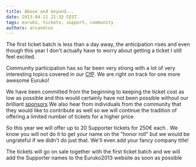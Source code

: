 ```yaml
---
title: Above and beyond...
date: 2013-04-11 21:32 CEST
tags: euruko, tickets, support, community
authors: arcandros
---
```


The first ticket batch is less than a day away, the anticipation rises and even though this year I don't actually have to worry about getting a ticket I still feel excited.

Community participation has so far been very strong with a lot of very interesting topics covered in our [CfP](http://cfp.euruko2013.org).  We are right on track for one more awesome Euruko!

We have been committed from the beginning to keeping the ticket cost as low as possible and this would certainly have not been possible without our brilliant [sponsors](http://euruko2013.org/#sponsors) 
We also hear from individuals from the community that they would like to contribute as well so we will continue the tradition of offering a limited number of tickets for a higher price.

So this year we will offer up to 20 Supporter tickets for 250€ each . We know you will not do it to get your name on the "honor roll" but we would be ungrateful if we didn't do just that. We'll even add your fancy company title!

The tickets will go on sale together with the first ticket batch and we will add the Supporter names to the Euruko2013 website as soon as possible